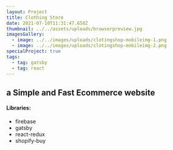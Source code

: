 ```yaml
---
layout: Project
title: Clothing Store
date: 2021-07-10T11:31:47.658Z
thumbnail: ../../assets/uploads/browserpreview.jpg
imagesGallery:
  - image: ../../images/uploads/clotingshop-mobileimg-1.png
  - image: ../../images/uploads/clotingshop-mobileimg-2.png
specialProject: true
tags:
  - tag: gatsby
  - tag: react
---
```

## a Simple and Fast Ecommerce website


#### Libraries:
- firebase
- gatsby
- react-redux
- shopify-buy